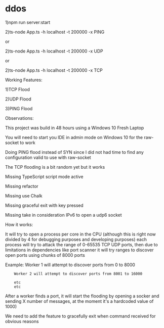 # ddos

1)npm run server:start

2)ts-node App.ts -h localhost -t 200000 -x PING

or

2)ts-node App.ts -h localhost -t 200000 -x UDP

or

2)ts-node App.ts -h localhost -t 200000 -x TCP

Working Features:

1)TCP Flood

2)UDP Flood

3)PING Flood

Observations:

This project was build in 48 hours using a Windows 10 Fresh Laptop

You will need to start you IDE in admin mode on Windows 10 for the raw-socket to work

Doing PING flood instead of SYN since I did not had time to find any configuration valid 
to use with raw-socket

The TCP flooding is a bit random yet but it works

Missing TypeScript script mode active

Missing refactor

Missing use Chalk

Missing graceful exit with key pressed

Missing take in consideration IPv6 to open a udp6 socket

How it works:

It will try to open a process per core in the CPU (although this is right now divided by 4 for debugging purposes and developing purposes)
each process will try to attack the range of 0-65535 TCP UDP ports, then due to limitations in dependencies like
port scanner it will try ranges to discover open ports using chunks of 8000 ports

Example:
        Worker 1 will attempt to discover ports from 0 to 8000
        
        Worker 2 will attempt to discover ports from 8001 to 16000
        
        etc
        etc
        
After a worker finds a port, it will start the flooding by opening a socker and sending X number of messages, at the moment it's a hardcoded value
of 1000)

We need to add the feature to gracefully exit when command received for obvious reasons
